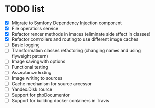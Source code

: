 # TODO list

- [x] Migrate to Symfony Dependency Injection component
- [x] File operations service
- [x] Refactor render methods in images (eliminate side effect in classes)
- [x] Refactor controllers and routing to use different image caches
- [ ] Basic logging
- [ ] Transformation classes refactoring (changing names and using flyweight pattern)
- [ ] Image saving with options
- [ ] Functional testing
- [ ] Acceptance testing
- [ ] Image writing to sources
- [ ] Cache mechanism for source accessor
- [ ] Yandex.Disk source
- [ ] Support for phpDocumentor
- [ ] Support for building docker containers in Travis